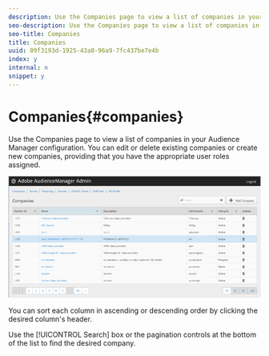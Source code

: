 ```yaml
---
description: Use the Companies page to view a list of companies in your Audience Manager configuration. You can edit or delete existing companies or create new companies, providing that you have the appropriate user roles assigned.
seo-description: Use the Companies page to view a list of companies in your Audience Manager configuration. You can edit or delete existing companies or create new companies, providing that you have the appropriate user roles assigned.
seo-title: Companies
title: Companies
uuid: 09f3193d-1925-43a8-96a9-7fc437be7e4b
index: y
internal: n
snippet: y
---
```


# Companies{#companies}

Use the Companies page to view a list of companies in your Audience Manager configuration. You can edit or delete existing companies or create new companies, providing that you have the appropriate user roles assigned.

 ![](assets/companies.png)

You can sort each column in ascending or descending order by clicking the desired column's header.

Use the [!UICONTROL Search] box or the pagination controls at the bottom of the list to find the desired company. 
